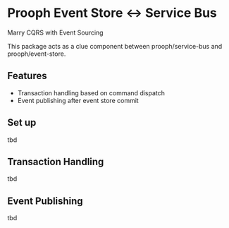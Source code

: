 # Prooph Event Store <-> Service Bus

Marry CQRS with Event Sourcing

This package acts as a clue component between prooph/service-bus and prooph/event-store.

## Features
- Transaction handling based on command dispatch
- Event publishing after event store commit

## Set up
tbd

## Transaction Handling
tbd

## Event Publishing
tbd
